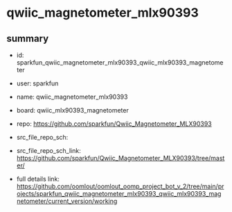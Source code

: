 # qwiic_magnetometer_mlx90393
 
## summary 
* id: sparkfun_qwiic_magnetometer_mlx90393_qwiic_mlx90393_magnetometer
* user: sparkfun
* name: qwiic_magnetometer_mlx90393
* board: qwiic_mlx90393_magnetometer
* repo: https://github.com/sparkfun/Qwiic_Magnetometer_MLX90393



* src_file_repo_sch: 
* src_file_repo_sch_link: https://github.com/sparkfun/Qwiic_Magnetometer_MLX90393/tree/master/
* full details link: https://github.com/oomlout/oomlout_oomp_project_bot_v_2/tree/main/projects/sparkfun_qwiic_magnetometer_mlx90393_qwiic_mlx90393_magnetometer/current_version/working  







